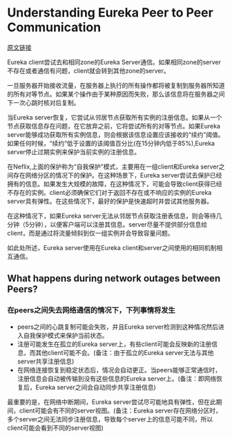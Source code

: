 # Understanding Eureka Peer to Peer Communication
[原文链接](https://github.com/Netflix/eureka/wiki/Understanding-Eureka-Peer-to-Peer-Communication)

Eureka client尝试去和相同zone的Eureka Server通信。如果相同zone的server不存在或者通信有问题，client就会转到其他zone的server。

一旦服务器开始接收流量，在服务器上执行的所有操作都将被复制到服务器所知道的所有对等节点。如果某个操作由于某种原因而失败，那么该信息将在服务器之间下一次心跳时核对后复制。

当Eureka server恢复，它尝试从邻居节点获取所有实例的注册信息。如果从一个节点获取信息存在问题，在它放弃之前，它将尝试所有的对等节点。如果Eureka server能够成功获取所有实例信息，则会根据该信息设置应该接收的“续约”阈值。如果任何时候，“续约”低于设置的该阈值百分比(在15分钟内低于85%),Eureka server停止过期实例来保护当前实例的注册信息。

在Neflix,上面的保护称为“自我保护”模式，主要用在一组client和Eureka server之间存在网络分区的情况下的保护。在这种场景下，Eureka server尝试去保护已经拥有的信息。如果发生大规模的故障，在这种情况下，可能会导致client获得已经不存在的实例。client必须确保它们对于返回不存在或不响应的实例的Eureka server具有弹性。在这些情况下，最好的保护是快速超时并尝试其他服务器。

在这种情况下，如果Eureka server无法从邻居节点获取注册表信息，则会等待几分钟（5分钟），以便客户端可以注册其信息。server尽量不提供部分信息给client，而是通过将流量倾斜到仅一组实例并会导致容量问题。

如此处所述，Eureka server使用在Eureka client和server之间使用的相同机制相互通信。

## What happens during network outages between Peers?
### 在peers之间失去网络通信的情况下，下列事情将发生

* peers之间的心跳复制可能会失败，并且Eureka server检测到这种情况然后进入自我保护模式来保护当前状态。
* 注册可能发生在孤立的Eureka server上，有些client可能会反映新的注册信息，而其他client可能不会。(备注：由于孤立的Eureka server无法与其他server共享注册信息)
* 在网络连接恢复到稳定状态后，情况会自动更正。当peers能够正常通信时，注册信息会自动被传输到没有这些信息的Eureka server上。(备注：即网络恢复后，Eureka server之间会自动同步共享注册信息)

最重要的是，在网络中断期间，Eureka server尝试尽可能地具有弹性，但在此期间，client可能会有不同的server视图。(备注：Eureka server存在网络分区时，多个server之间无法同步注册信息，导致每个server上的信息可能不同，所以client可能会看到不同的server视图)




